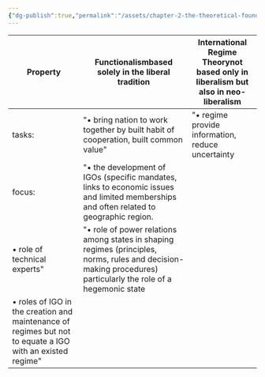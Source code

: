 ```yaml
---
{"dg-publish":true,"permalink":"/assets/chapter-2-the-theoretical-foundation-of-global-gov/chapter-2-theorethical-foundation-discussion-que/untitled-database/"}
---
```


|Property|Functionalismbased solely in the liberal tradition|International Regime Theorynot based only in liberalism but also in neo-liberalism|
|---|---|---|
|tasks:|"• bring nation to work together by built habit of cooperation, built common value"|"• regime provide information, reduce uncertainty|"|
|focus:|"• the development of IGOs (specific mandates, links to economic issues and limited memberships and often related to geographic region.|
|• role of technical experts"|"• role of power relations among states in shaping regimes (principles, norms, rules and decision-making procedures) particularly the role of a hegemonic state|
|• roles of IGO in the creation and maintenance of regimes but not to equate a IGO with an existed regime"|